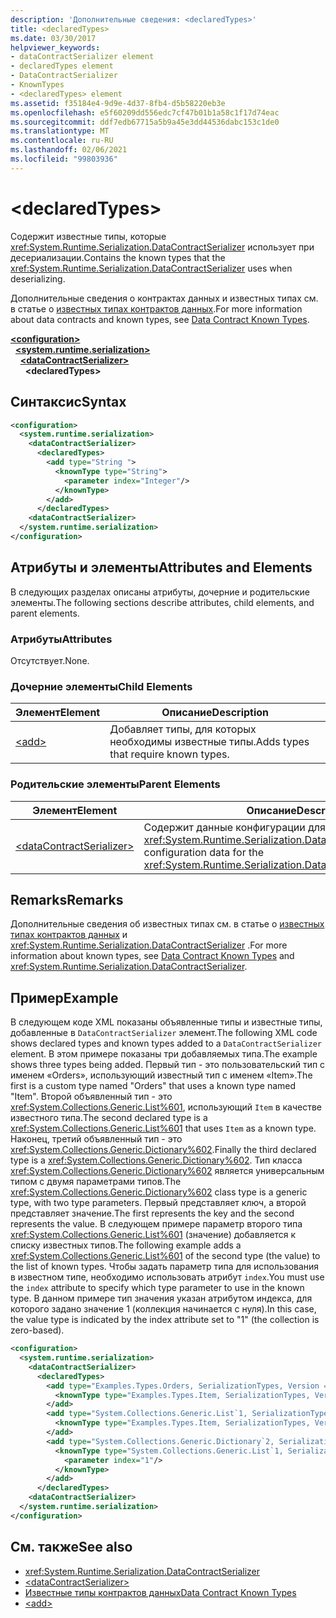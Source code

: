 ```yaml
---
description: 'Дополнительные сведения: <declaredTypes>'
title: <declaredTypes>
ms.date: 03/30/2017
helpviewer_keywords:
- dataContractSerializer element
- declaredTypes element
- DataContractSerializer
- KnownTypes
- <declaredTypes> element
ms.assetid: f35184e4-9d9e-4d37-8fb4-d5b58220eb3e
ms.openlocfilehash: e5f60209dd556edc7cf47b01b1a58c1f17d74eac
ms.sourcegitcommit: ddf7edb67715a5b9a45e3dd44536dabc153c1de0
ms.translationtype: MT
ms.contentlocale: ru-RU
ms.lasthandoff: 02/06/2021
ms.locfileid: "99803936"
---
```

# \<declaredTypes>

<span data-ttu-id="cd14e-102">Содержит известные типы, которые <xref:System.Runtime.Serialization.DataContractSerializer> использует при десериализации.</span><span class="sxs-lookup"><span data-stu-id="cd14e-102">Contains the known types that the <xref:System.Runtime.Serialization.DataContractSerializer> uses when deserializing.</span></span>  
  
 <span data-ttu-id="cd14e-103">Дополнительные сведения о контрактах данных и известных типах см. в статье о [известных типах контрактов данных](../../../wcf/feature-details/data-contract-known-types.md).</span><span class="sxs-lookup"><span data-stu-id="cd14e-103">For more information about data contracts and known types, see [Data Contract Known Types](../../../wcf/feature-details/data-contract-known-types.md).</span></span>  
  
[**\<configuration>**](../configuration-element.md)\
&nbsp;&nbsp;[**\<system.runtime.serialization>**](system-runtime-serialization.md)\
&nbsp;&nbsp;&nbsp;&nbsp;[**\<dataContractSerializer>**](datacontractserializer.md)\
&nbsp;&nbsp;&nbsp;&nbsp;&nbsp;&nbsp;**\<declaredTypes>**  
  
## <a name="syntax"></a><span data-ttu-id="cd14e-104">Синтаксис</span><span class="sxs-lookup"><span data-stu-id="cd14e-104">Syntax</span></span>  
  
```xml  
<configuration>
  <system.runtime.serialization>
    <dataContractSerializer>
      <declaredTypes>
        <add type="String ">
          <knownType type="String">
            <parameter index="Integer"/>
          </knownType>
        </add>
      </declaredTypes>
    <dataContractSerializer>
  </system.runtime.serialization>
</configuration>
```  
  
## <a name="attributes-and-elements"></a><span data-ttu-id="cd14e-105">Атрибуты и элементы</span><span class="sxs-lookup"><span data-stu-id="cd14e-105">Attributes and Elements</span></span>  

 <span data-ttu-id="cd14e-106">В следующих разделах описаны атрибуты, дочерние и родительские элементы.</span><span class="sxs-lookup"><span data-stu-id="cd14e-106">The following sections describe attributes, child elements, and parent elements.</span></span>  
  
### <a name="attributes"></a><span data-ttu-id="cd14e-107">Атрибуты</span><span class="sxs-lookup"><span data-stu-id="cd14e-107">Attributes</span></span>  

 <span data-ttu-id="cd14e-108">Отсутствует.</span><span class="sxs-lookup"><span data-stu-id="cd14e-108">None.</span></span>  
  
### <a name="child-elements"></a><span data-ttu-id="cd14e-109">Дочерние элементы</span><span class="sxs-lookup"><span data-stu-id="cd14e-109">Child Elements</span></span>  
  
|<span data-ttu-id="cd14e-110">Элемент</span><span class="sxs-lookup"><span data-stu-id="cd14e-110">Element</span></span>|<span data-ttu-id="cd14e-111">Описание</span><span class="sxs-lookup"><span data-stu-id="cd14e-111">Description</span></span>|  
|-------------|-----------------|  
|[\<add>](add-of-declaredtypes-element.md)|<span data-ttu-id="cd14e-112">Добавляет типы, для которых необходимы известные типы.</span><span class="sxs-lookup"><span data-stu-id="cd14e-112">Adds types that require known types.</span></span>|  
  
### <a name="parent-elements"></a><span data-ttu-id="cd14e-113">Родительские элементы</span><span class="sxs-lookup"><span data-stu-id="cd14e-113">Parent Elements</span></span>  
  
|<span data-ttu-id="cd14e-114">Элемент</span><span class="sxs-lookup"><span data-stu-id="cd14e-114">Element</span></span>|<span data-ttu-id="cd14e-115">Описание</span><span class="sxs-lookup"><span data-stu-id="cd14e-115">Description</span></span>|  
|-------------|-----------------|  
|[\<dataContractSerializer>](datacontractserializer-of-system-runtime-serialization.md)|<span data-ttu-id="cd14e-116">Содержит данные конфигурации для <xref:System.Runtime.Serialization.DataContractSerializer>.</span><span class="sxs-lookup"><span data-stu-id="cd14e-116">Contains configuration data for the <xref:System.Runtime.Serialization.DataContractSerializer>.</span></span>|  
  
## <a name="remarks"></a><span data-ttu-id="cd14e-117">Remarks</span><span class="sxs-lookup"><span data-stu-id="cd14e-117">Remarks</span></span>  

 <span data-ttu-id="cd14e-118">Дополнительные сведения об известных типах см. в статье о [известных типах контрактов данных](../../../wcf/feature-details/data-contract-known-types.md) и <xref:System.Runtime.Serialization.DataContractSerializer> .</span><span class="sxs-lookup"><span data-stu-id="cd14e-118">For more information about known types, see [Data Contract Known Types](../../../wcf/feature-details/data-contract-known-types.md) and <xref:System.Runtime.Serialization.DataContractSerializer>.</span></span>  
  
## <a name="example"></a><span data-ttu-id="cd14e-119">Пример</span><span class="sxs-lookup"><span data-stu-id="cd14e-119">Example</span></span>  

 <span data-ttu-id="cd14e-120">В следующем коде XML показаны объявленные типы и известные типы, добавленные в `DataContractSerializer` элемент.</span><span class="sxs-lookup"><span data-stu-id="cd14e-120">The following XML code shows declared types and known types added to a `DataContractSerializer` element.</span></span> <span data-ttu-id="cd14e-121">В этом примере показаны три добавляемых типа.</span><span class="sxs-lookup"><span data-stu-id="cd14e-121">The example shows three types being added.</span></span> <span data-ttu-id="cd14e-122">Первый тип - это пользовательский тип с именем «Orders», использующий известный тип с именем «Item».</span><span class="sxs-lookup"><span data-stu-id="cd14e-122">The first is a custom type named "Orders" that uses a known type named "Item".</span></span> <span data-ttu-id="cd14e-123">Второй объявленный тип - это <xref:System.Collections.Generic.List%601>, использующий `Item` в качестве известного типа.</span><span class="sxs-lookup"><span data-stu-id="cd14e-123">The second declared type is a <xref:System.Collections.Generic.List%601> that uses `Item` as a known type.</span></span> <span data-ttu-id="cd14e-124">Наконец, третий объявленный тип - это <xref:System.Collections.Generic.Dictionary%602>.</span><span class="sxs-lookup"><span data-stu-id="cd14e-124">Finally the third declared type is a <xref:System.Collections.Generic.Dictionary%602>.</span></span> <span data-ttu-id="cd14e-125">Тип класса <xref:System.Collections.Generic.Dictionary%602> является универсальным типом с двумя параметрами типов.</span><span class="sxs-lookup"><span data-stu-id="cd14e-125">The <xref:System.Collections.Generic.Dictionary%602> class type is a generic type, with two type parameters.</span></span> <span data-ttu-id="cd14e-126">Первый представляет ключ, а второй представляет значение.</span><span class="sxs-lookup"><span data-stu-id="cd14e-126">The first represents the key and the second represents the value.</span></span> <span data-ttu-id="cd14e-127">В следующем примере параметр второго типа <xref:System.Collections.Generic.List%601> (значение) добавляется к списку известных типов.</span><span class="sxs-lookup"><span data-stu-id="cd14e-127">The following example adds a <xref:System.Collections.Generic.List%601> of the second type (the value) to the list of known types.</span></span> <span data-ttu-id="cd14e-128">Чтобы задать параметр типа для использования в известном типе, необходимо использовать атрибут `index`.</span><span class="sxs-lookup"><span data-stu-id="cd14e-128">You must use the `index` attribute to specify which type parameter to use in the known type.</span></span> <span data-ttu-id="cd14e-129">В данном примере тип значения указан атрибутом индекса, для которого задано значение 1 (коллекция начинается с нуля).</span><span class="sxs-lookup"><span data-stu-id="cd14e-129">In this case, the value type is indicated by the index attribute set to "1" (the collection is zero-based).</span></span>  
  
```xml  
<configuration>
  <system.runtime.serialization>
    <dataContractSerializer>
      <declaredTypes>
        <add type="Examples.Types.Orders, SerializationTypes, Version = 2.0.0.0, Culture = neutral, PublicKeyToken=null">
          <knownType type="Examples.Types.Item, SerializationTypes, Version=2.0.0.0, Culture=neutral, PublicKey=null" />
        </add>
        <add type="System.Collections.Generic.List`1, SerializationTypes, Version = 2.0.0.0, Culture = neutral, PublicKeyToken=null">
          <knownType type="Examples.Types.Item, SerializationTypes, Version=2.0.0.0, Culture=neutral, PublicKey=null" />
        </add>
        <add type="System.Collections.Generic.Dictionary`2, SerializationTypes, Version = 2.0.0.0, Culture = neutral, PublicKeyToken=null">
          <knownType type="System.Collections.Generic.List`1, SerializationTypes, Version = 2.0.0.0, Culture = neutral, PublicKeyToken=null">
            <parameter index="1"/>
          </knownType>
        </add>
      </declaredTypes>
    <dataContractSerializer>
  </system.runtime.serialization>
</configuration>
```  
  
## <a name="see-also"></a><span data-ttu-id="cd14e-130">См. также</span><span class="sxs-lookup"><span data-stu-id="cd14e-130">See also</span></span>

- <xref:System.Runtime.Serialization.DataContractSerializer>
- [\<dataContractSerializer>](datacontractserializer-element.md)
- [<span data-ttu-id="cd14e-131">Известные типы контрактов данных</span><span class="sxs-lookup"><span data-stu-id="cd14e-131">Data Contract Known Types</span></span>](../../../wcf/feature-details/data-contract-known-types.md)
- [\<add>](add-of-declaredtypes-element.md)
